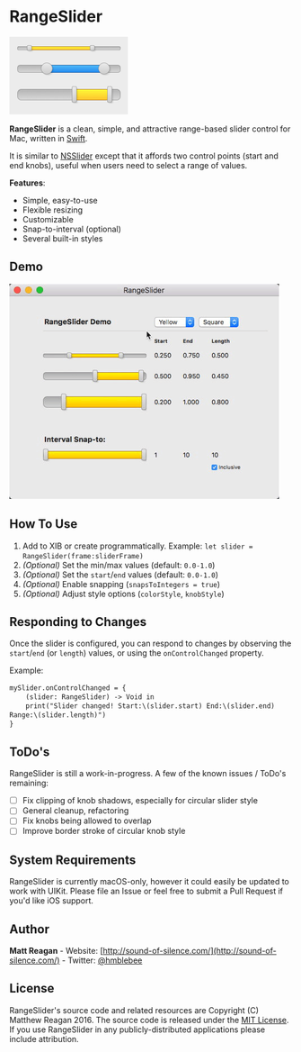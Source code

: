 # RangeSlider

![Styles](/RangeSliderStyles.png?raw=true "Styles")

**RangeSlider** is a clean, simple, and attractive range-based slider control for Mac, written in [Swift](https://developer.apple.com/swift/).

It is similar to [NSSlider](https://developer.apple.com/reference/appkit/nsslider) except that it affords two control points (start and end knobs), useful when users need to select a range of values.

**Features**:

- Simple, easy-to-use
- Flexible resizing
- Customizable
- Snap-to-interval (optional)
- Several built-in styles

## Demo

![RangeSlider Demo](/RangeSliderDemo.gif?raw=true "RangeSlider Demo")

## How To Use

1. Add to XIB or create programmatically. Example: `let slider = RangeSlider(frame:sliderFrame)`
2. _(Optional)_ Set the min/max values (default: `0.0-1.0`)
3. _(Optional)_ Set the `start`/`end` values (default: `0.0-1.0`)
4. _(Optional)_ Enable snapping (`snapsToIntegers = true`)
5. _(Optional)_ Adjust style options (`colorStyle`, `knobStyle`)

## Responding to Changes

Once the slider is configured, you can respond to changes by observing the `start`/`end` (or `length`) values, or using the `onControlChanged` property.

Example:
```
mySlider.onControlChanged = {
    (slider: RangeSlider) -> Void in
    print("Slider changed! Start:\(slider.start) End:\(slider.end) Range:\(slider.length)")
}
```

## ToDo's

RangeSlider is still a work-in-progress. A few of the known issues / ToDo's remaining:

- [ ] Fix clipping of knob shadows, especially for circular slider style
- [ ] General cleanup, refactoring
- [ ] Fix knobs being allowed to overlap
- [ ] Improve border stroke of circular knob style

## System Requirements

RangeSlider is currently macOS-only, however it could easily be updated to work with UIKit. Please file an Issue or feel free to submit a Pull Request if you'd like iOS support.

## Author

**Matt Reagan** - Website: [http://sound-of-silence.com/](http://sound-of-silence.com/) - Twitter: [@hmblebee](https://twitter.com/hmblebee)


## License

RangeSlider's source code and related resources are Copyright (C) Matthew Reagan 2016. The source code is released under the [MIT License](https://opensource.org/licenses/MIT). If you use RangeSlider in any publicly-distributed applications please include attribution. 
